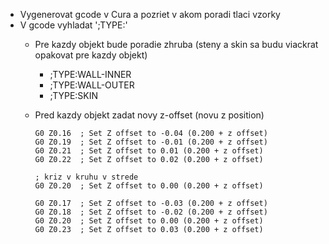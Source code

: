 

* Vygenerovat gcode v Cura a pozriet v akom poradi tlaci vzorky
* V gcode vyhladat ';TYPE:' 
    * Pre kazdy objekt bude poradie zhruba (steny a skin sa budu viackrat opakovat pre kazdy objekt)
        * ;TYPE:WALL-INNER
        * ;TYPE:WALL-OUTER
        * ;TYPE:SKIN
    * Pred kazdy objekt zadat novy z-offset (novu z position)
            
        ```
        G0 Z0.16  ; Set Z offset to -0.04 (0.200 + z offset)
        G0 Z0.19  ; Set Z offset to -0.01 (0.200 + z offset)
        G0 Z0.21  ; Set Z offset to 0.01 (0.200 + z offset)
        G0 Z0.22  ; Set Z offset to 0.02 (0.200 + z offset)
        
        ; kriz v kruhu v strede
        G0 Z0.20  ; Set Z offset to 0.00 (0.200 + z offset)

        G0 Z0.17  ; Set Z offset to -0.03 (0.200 + z offset)
        G0 Z0.18  ; Set Z offset to -0.02 (0.200 + z offset)
        G0 Z0.20  ; Set Z offset to 0.00 (0.200 + z offset)
        G0 Z0.23  ; Set Z offset to 0.03 (0.200 + z offset)

        ```